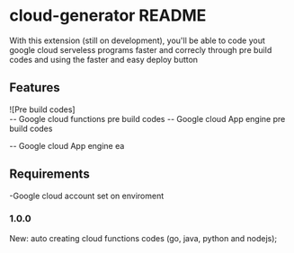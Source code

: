 # cloud-generator README

With this extension (still on development), you'll be able to code yout google cloud serveless programs faster and correcly through pre build codes and using the faster and easy deploy button   

## Features

\!\[Pre build codes\]\
-- Google cloud functions pre build codes
-- Google cloud App engine pre build codes

-- Google cloud App engine ea



## Requirements

-Google cloud account set on enviroment

### 1.0.0

New: auto creating cloud functions codes (go, java, python and nodejs);